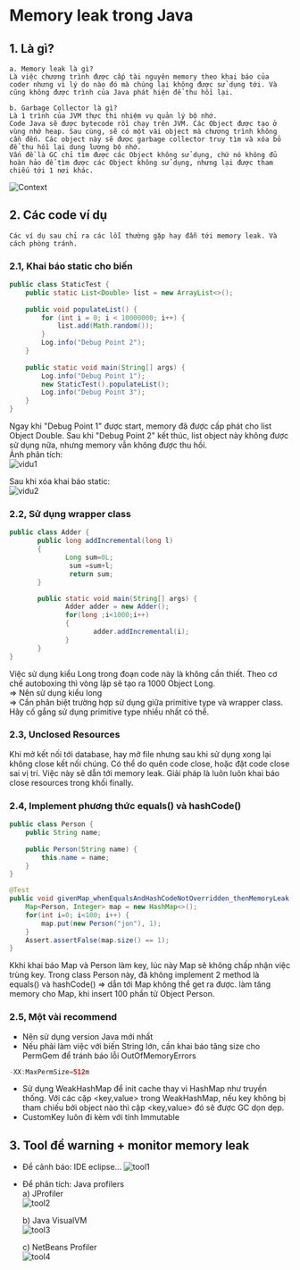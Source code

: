 # Memory leak trong Java    
## 1. Là gì?    
    a. Memory leak là gì?
    Là việc chương trình được cấp tài nguyên memory theo khai báo của coder nhưng vì lý do nào đó mà chúng lại không được sử dụng tới. Và cũng không được trình của Java phát hiện để thu hồi lại. 
    
    b. Garbage Collector là gì?
    Là 1 trình của JVM thực thi nhiệm vụ quản lý bộ nhớ. 
    Code Java sẽ được bytecode rồi chạy trên JVM. Các Object được tạo ở vùng nhớ heap. Sau cùng, sẽ có một vài object mà chương trình không cần đến. Các object này sẽ được garbage collector truy tìm và xóa bỏ để thu hồi lại dung lượng bộ nhớ. 
    Vấn đề là GC chỉ tìm được các Object không sử dụng, chứ nó không đủ hoàn hảo để tìm được các Object không sử dụng, nhưng lại được tham chiếu tới 1 nơi khác.

![Context](https://www.baeldung.com/wp-content/uploads/2018/11/Memory-_Leak-_In-_Java.png)   


## 2. Các code ví dụ
    Các ví dụ sau chỉ ra các lỗi thường gặp hay đẫn tới memory leak. Và cách phòng tránh.

### 2.1, Khai báo static cho biến
```java
public class StaticTest {
    public static List<Double> list = new ArrayList<>();
 
    public void populateList() {
        for (int i = 0; i < 10000000; i++) {
            list.add(Math.random());
        }
        Log.info("Debug Point 2");
    }
 
    public static void main(String[] args) {
        Log.info("Debug Point 1");
        new StaticTest().populateList();
        Log.info("Debug Point 3");
    }
}
```
Ngay khi "Debug Point 1" được start, memory đã được cấp phát cho list Object Double. Sau khi "Debug Point 2" kết thúc, list object này không được sử dụng nữa, nhưng memory vẫn không được thu hồi.     
Ảnh phân tích:   
![vidu1](https://www.baeldung.com/wp-content/uploads/2018/11/memory-with-static.png)

Sau khi xóa khai báo static:    
![vidu2](https://www.baeldung.com/wp-content/uploads/2018/11/memory-without-static.png)

### 2.2, Sử dụng wrapper class
```java
public class Adder {
       public long addIncremental(long l)
       {
              Long sum=0L;
               sum =sum+l;
               return sum;
       }

       public static void main(String[] args) {
              Adder adder = new Adder();
              for(long ;i<1000;i++)
              {
                     adder.addIncremental(i);
              }
       }
}
```
Việc sử dụng kiểu Long trong đoạn code này là không cần thiết. 
Theo cơ chế autoboxing thì vòng lặp sẽ tạo ra 1000 Object Long.     
=> Nên sử dụng kiểu long    
=> Cần phân biệt trường hợp sử dụng giữa primitive type và wrapper class. Hãy cố gắng sử dụng primitive type nhiều nhất có thể. 

### 2.3, Unclosed Resources 
Khi mở kết nối tới database, hay mở file nhưng sau khi sử dụng xong lại không close kết nối chúng. Có thể do quên code close, hoặc đặt code close sai vị trí. Việc này sẽ dẫn tới memory leak. 
Giải pháp là luôn luôn khai báo close resources trong khối finally.     

### 2.4, Implement phương thức equals() và hashCode()   
```java
public class Person {
    public String name;
     
    public Person(String name) {
        this.name = name;
    }
}
```
```java
@Test
public void givenMap_whenEqualsAndHashCodeNotOverridden_thenMemoryLeak() {
    Map<Person, Integer> map = new HashMap<>();
    for(int i=0; i<100; i++) {
        map.put(new Person("jon"), 1);
    }
    Assert.assertFalse(map.size() == 1);
}
```
Kkhi khai báo Map và Person làm key, lúc này Map sẽ không chấp nhận việc trùng key. 
Trong class Person này, đã không implement 2 method là equals() và hashCode() => dẫn tới Map không thể get ra được. làm tăng memory cho Map, khi insert 100 phần tử Object Person.  

### 2.5, Một vài recommend
- Nên sử dụng version Java mới nhất 
- Nếu phải làm việc với biến String lớn, cần khai báo tăng size cho PermGem để tránh báo lỗi OutOfMemoryErrors
```java
-XX:MaxPermSize=512m
```
- Sử dụng WeakHashMap để init cache thay vì HashMap như truyền thống. Với các cặp <key,value> trong WeakHashMap, nếu key không bị tham chiếu bởi object nào thì cặp <key,value> đó sẽ được GC dọn dẹp. 
- CustomKey luôn đi kèm với tính Immutable

## 3. Tool để warning + monitor memory leak
- Để cảnh báo: IDE eclipse...
![tool1](https://www.baeldung.com/wp-content/uploads/2018/11/Eclipse-_Memor-_Leak-_Warnings.png)

- Để phân tích: Java profilers  
a) JProfiler    
![tool2](https://www.baeldung.com/wp-content/uploads/2017/10/1-jprofiler-overview-probing.png)

    b) Java VisualVM    
![tool3](https://www.baeldung.com/wp-content/uploads/2017/10/6-visualvm-overview.png)

    c) NetBeans Profiler    
![tool4](https://www.baeldung.com/wp-content/uploads/2017/10/8-netbeans-telemetry-view.png)
